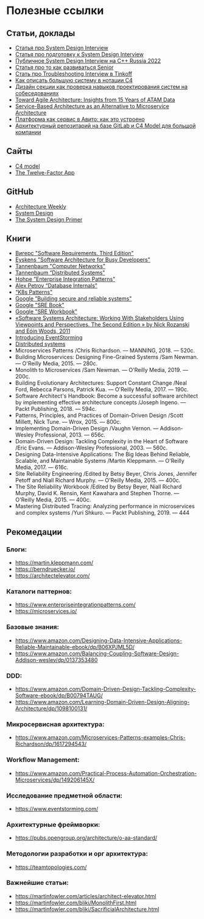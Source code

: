 # Полезные ссылки

## Статьи, доклады

- [Статья про System Design Interview](http://bit.ly/sysDesign)
- [Статья про подготовку к System Design Interview](http://bit.ly/prepSysDesign)
- [Публичное System Design Interview на C++ Russia 2022](http://bit.ly/SysDesExample)
- [Статья про то как развиваться Senior](http://bit.ly/howToGrow)
- [Стать про Troubleshooting Interview в Tinkoff](http://bit.ly/SREInterview)
- [Как описать большую систему в нотации С4](https://habr.com/ru/company/nspk/blog/679426/?ysclid=l9e7lecz3p925560751)
- [Дизайн секции как проверка навыков проектирования систем на собеседованиях](https://apolomodov.medium.com/system-design-interview-at-tinkoff-7bd97c20d082)
- [Toward Agile Architecture: Insights from 15 Years of ATAM Data](https://www.infoq.com/articles/atam-quality-attributes/)
- [Service-Based Architecture as an Alternative to Microservice Architecture](https://www.infoq.com/news/2016/10/service-based-architecture/)
- [Платформа как сервис в Авито: как это устроено](https://habr.com/ru/company/avito/blog/527400/)
- [Архитектурный репозитарий на базе GitLab и C4 Model для большой компании](https://www.dropbox.com/s/liu46hprn8ca0en/ArchDays.pdf?dl=0)

## Сайты

- [C4 model](https://c4model.com/)
- [The Twelve-Factor App](https://12factor.net/)

## GitHub

- [Architecture Weekly](https://github.com/oskardudycz/ArchitectureWeekly)
- [System Design](https://www.karanpratapsingh.com/courses/system-design)
- [The System Design Primer](https://github.com/donnemartin/system-design-primer)

##  Книги
- [Вигерс "Software Requirements. Third Edition"](http://amzn.to/3DfJea5)
- [Eyskens "Software Architecture for Busy Developers"](http://bit.ly/busyArch)
- [Tannenbaum "Computer Networks"](http://amzn.to/3sj51XS)
- [Tannenbaum “Distributed Systems"](http://bit.ly/distrSystems)
- [Hohpe ”Enterprise Integration Patterns"](http://amzn.to/3TvnTia)
- [Alex Petrov “Database Internals"](http://bit.ly/distrsystems)
- [“K8s Patterns"](http://bit.ly/k8sPatterns)
- [Google ”Building secure and reliable systems"](http://bit.ly/ReliableSystems)
- [Google "SRE Book"](http://bit.ly/GoogleSREBook)
- [Google "SRE Workbook"](http://bit.ly/GoogleSREWorkBook)
- [«Software Systems Architecture: Working With Stakeholders Using Viewpoints and Perspectives. The Second Edition » by Nick Rozanski and Eóin Woods, 2011](https://www.amazon.com/Software-Systems-Architecture-Stakeholders-Perspectives/dp/032171833X)
- [Introducing EventStorming](https://www.eventstorming.com/book/)
- [Distributed systems](http://book.mixu.net/distsys/) 
- Microservices Patterns /Chris Richardson. — MANNING, 2018. — 520с.
- Building Microservices: Designing Fine-Grained Systems /Sam Newman. — O'Reilly Media, 2015. — 280с.
- Monolith to Microservices /Sam Newman. — O'Reilly Media, 2019. — 200с.
- Building Evolutionary Architectures: Support Constant Change /Neal Ford, Rebecca Parsons, Patrick Kua. — O'Reilly Media, 2017. — 190с.
- Software Architect's Handbook: Become a successful software architect by implementing effective architecture concepts /Joseph Ingeno. — Packt Publishing, 2018. — 594с.
- Patterns, Principles, and Practices of Domain-Driven Design /Scott Millett, Nick Tune. — Wrox, 2015. — 800с.
- Implementing Domain-Driven Design /Vaughn Vernon. — Addison-Wesley Professional, 2013. — 656с.
- Domain-Driven Design: Tackling Complexity in the Heart of Software /Eric Evans. — Addison-Wesley Professional, 2003. — 560с.
- Designing Data-Intensive Applications: The Big Ideas Behind Reliable, Scalable, and Maintainable Systems /Martin Kleppmann. — O'Reilly Media, 2017. — 616с.
- Site Reliability Engineering /Edited by Betsy Beyer, Chris Jones, Jennifer Petoff and Niall Richard Murphy. — O'Reilly Media, 2015. — 400с.
- The Site Reliability Workbook /Edited by Betsy Beyer, Niall Richard Murphy, David K. Rensin, Kent Kawahara and Stephen Thorne. — O'Reilly Media, 2015. — 400с.
- Mastering Distributed Tracing: Analyzing performance in microservices and complex systems /Yuri Shkuro. — Packt Publishing, 2019. — 444

## Рекомедации

### Блоги:
- https://martin.kleppmann.com/
- https://berndruecker.io/
- https://architectelevator.com/

### Каталоги паттернов:
- https://www.enterpriseintegrationpatterns.com/
- https://microservices.io/

### Базовые знания:
- https://www.amazon.com/Designing-Data-Intensive-Applications-Reliable-Maintainable-ebook/dp/B06XPJML5D/
- https://www.amazon.com/Balancing-Coupling-Software-Design-Addison-wesley/dp/0137353480

### DDD:
- https://www.amazon.com/Domain-Driven-Design-Tackling-Complexity-Software-ebook/dp/B00794TAUG/
- https://www.amazon.com/Learning-Domain-Driven-Design-Aligning-Architecture/dp/1098100131/

### Микросервисная архитектура:
- https://www.amazon.com/Microservices-Patterns-examples-Chris-Richardson/dp/1617294543/

### Workflow Management:
- https://www.amazon.com/Practical-Process-Automation-Orchestration-Microservices/dp/149206145X/

### Исследование предметной области:
- https://www.eventstorming.com/

### Архитектурные фреймворки:
- https://pubs.opengroup.org/architecture/o-aa-standard/

### Методологии разработки и орг архитектура:
- https://teamtopologies.com/

### Важнейшие статьи:
- https://martinfowler.com/articles/architect-elevator.html
- https://martinfowler.com/bliki/MonolithFirst.html
- https://martinfowler.com/bliki/SacrificialArchitecture.html
